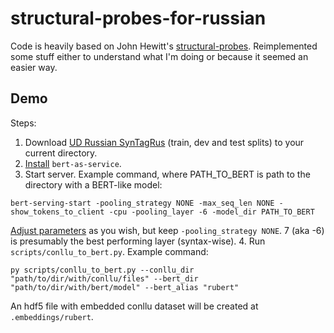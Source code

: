 # structural-probes-for-russian

Code is heavily based on John Hewitt's [structural-probes](https://github.com/john-hewitt/structural-probes). Reimplemented some stuff either to understand what I'm doing or because it seemed an easier way.

## Demo

Steps:

1. Download [UD Russian SynTagRus](https://universaldependencies.org/treebanks/ru_syntagrus/index.html#ud-russian-syntagrus) (train, dev and test splits) to your current directory.
2. [Install](https://bert-as-service.readthedocs.io/en/latest/section/get-start.html#installation) `bert-as-service`.
3. Start server. Example command, where PATH_TO_BERT is path to the directory with a BERT-like model:

`bert-serving-start -pooling_strategy NONE -max_seq_len NONE -show_tokens_to_client -cpu -pooling_layer -6 -model_dir PATH_TO_BERT`

[Adjust parameters](https://bert-as-service.readthedocs.io/en/latest/source/server.html#BERT%20Parameters) as you wish, but keep `-pooling_strategy NONE`. 7 (aka -6) is presumably the best performing layer (syntax-wise).
4. Run `scripts/conllu_to_bert.py`. Example command:

`py scripts/conllu_to_bert.py --conllu_dir "path/to/dir/with/conllu/files" --bert_dir "path/to/dir/with/bert/model" --bert_alias "rubert"`

An hdf5 file with embedded conllu dataset will be created at `.embeddings/rubert`.
